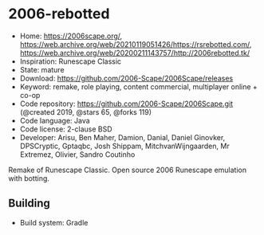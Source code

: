 # 2006-rebotted

- Home: https://2006scape.org/, https://web.archive.org/web/20210119051426/https://rsrebotted.com/, https://web.archive.org/web/20200211143757/http://2006rebotted.tk/
- Inspiration: Runescape Classic
- State: mature
- Download: https://github.com/2006-Scape/2006Scape/releases
- Keyword: remake, role playing, content commercial, multiplayer online + co-op
- Code repository: https://github.com/2006-Scape/2006Scape.git (@created 2019, @stars 65, @forks 119)
- Code language: Java
- Code license: 2-clause BSD
- Developer: Arisu, Ben Maher, Damion, Danial, Daniel Ginovker, DPSCryptic, Gptaqbc, Josh Shippam, MitchvanWijngaarden, Mr Extremez, Olivier, Sandro Coutinho

Remake of Runescape Classic. Open source 2006 Runescape emulation with botting.

## Building

- Build system: Gradle
